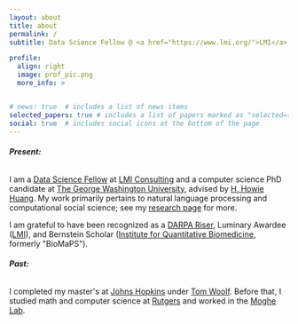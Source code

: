 ```yaml
---
layout: about
title: about
permalink: /
subtitle: Data Science Fellow @ <a href="https://www.lmi.org/">LMI</a>. PhD Candidate @ <a href="https://www.cs.seas.gwu.edu">GW</a>.

profile:
  align: right
  image: prof_pic.png
  more_info: >


# news: true  # includes a list of news items
selected_papers: true # includes a list of papers marked as "selected={true}"
social: true  # includes social icons at the bottom of the page
---
```


###### **Present:**

I am a <a href="https://www.lmi.org/about/team/lucas-mccabe">Data Science Fellow</a> at <a href="https://www.lmi.org/">LMI Consulting</a> and a computer science PhD candidate at <a href="https://www.cs.seas.gwu.edu"> The George Washington University</a>, advised by <a href="https://www2.seas.gwu.edu/~howie/">H. Howie Huang</a>. My work primarily pertains to natural language processing and computational social science; see my <a href="https://lucasmccabe.github.io/research/">research page</a> for more. 

I am grateful to have been recognized as a <a href="https://forward.darpa.mil/risers">DARPA Riser</a>, Luminary Awardee (<a href="https://www.lmi.org/">LMI</a>), and Bernstein Scholar (<a href="https://iqb.rutgers.edu">Institute for Quantitative Biomedicine</a>, formerly "BioMaPS").


###### **Past:**

I completed my master's at <a href="https://engineering.jhu.edu/">Johns Hopkins</a> under <a href="https://www.hopkinsmedicine.org/research/labs/tom-woolf-lab">Tom Woolf</a>. Before that, I studied math and computer science at <a href="https://www.math.rutgers.edu/">Rutgers</a> and worked in the <a href="https://bme.rutgers.edu/prabhas-v-moghe">Moghe Lab</a>.


<!-- Put your address / P.O. box / other info right below your picture. You can also disable any these elements by editing `profile` property of the YAML header of your `_pages/about.md`. Edit `_bibliography/papers.bib` and Jekyll will render your [publications page](/al-folio/publications/) automatically. -->
